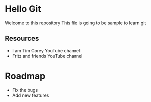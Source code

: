 # Hello Git

Welcome to this repository
This file is going to be sample to learn git

## Resources
- I am Tim Corey YouTube channel
- Fritz and friends YouTube channel


# Roadmap

 * Fix the bugs
 * Add new features


